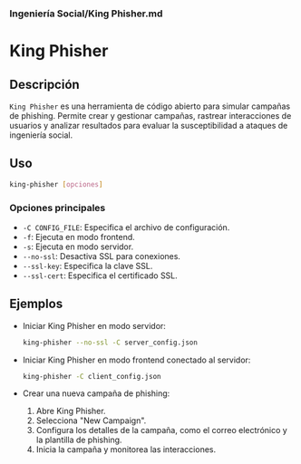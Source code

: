 ### **Ingeniería Social/King Phisher.md**

# King Phisher

## Descripción

`King Phisher` es una herramienta de código abierto para simular campañas de phishing. Permite crear y gestionar campañas, rastrear interacciones de usuarios y analizar resultados para evaluar la susceptibilidad a ataques de ingeniería social.

## Uso

```bash
king-phisher [opciones]
```

### Opciones principales

- `-C CONFIG_FILE`: Especifica el archivo de configuración.
- `-f`: Ejecuta en modo frontend.
- `-s`: Ejecuta en modo servidor.
- `--no-ssl`: Desactiva SSL para conexiones.
- `--ssl-key`: Especifica la clave SSL.
- `--ssl-cert`: Especifica el certificado SSL.

## Ejemplos

- Iniciar King Phisher en modo servidor:

  ```bash
  king-phisher --no-ssl -C server_config.json
  ```

- Iniciar King Phisher en modo frontend conectado al servidor:

  ```bash
  king-phisher -C client_config.json
  ```

- Crear una nueva campaña de phishing:

  1. Abre King Phisher.
  2. Selecciona "New Campaign".
  3. Configura los detalles de la campaña, como el correo electrónico y la plantilla de phishing.
  4. Inicia la campaña y monitorea las interacciones.
